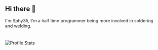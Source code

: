 ## Hi there 👋

<p> I'm Sphy35, I'm a half time programmer being more involved in soldering and welding.</p>

#

<div>
  <img align="left" src="[![Sphy35's github stats](https://github-readme-stats.vercel.app/api?username=Sphy35&show_icons=true&theme=nightowl)]" alt="Profile Stats">
</div>
